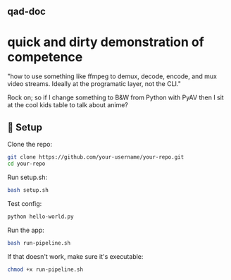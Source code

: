## qad-doc
# quick and dirty demonstration of competence

"how to use something like ffmpeg to demux, decode, encode, and mux video streams.  Ideally at the programatic layer, not the CLI."

Rock on; so if I change something to B&W from Python with PyAV then I sit at the cool kids table to talk about anime? 

## 🔧 Setup

Clone the repo:
```bash
git clone https://github.com/your-username/your-repo.git
cd your-repo
```

Run setup.sh:
```bash
bash setup.sh
```

Test config:
```bash
python hello-world.py
```

Run the app:
```bash
bash run-pipeline.sh
```

If that doesn't work, make sure it's executable:
```bash
chmod +x run-pipeline.sh
```
